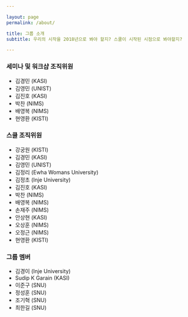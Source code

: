 ```yaml
---

layout: page
permalink: /about/

title: 그룹 소개
subtitle: 우리의 시작을 2018년으로 봐야 할지? 스쿨이 시작된 시점으로 봐야할지?

---
```


### 세미나 및 워크샵 조직위원

- 김경민 (KASI)
- 김영민 (UNIST)
- 김진호 (KASI)
- 박찬 (NIMS)
- 배영복 (NIMS)
- 현영환 (KISTI)

### 스쿨 조직위원

- 강궁원 (KISTI)
- 김경민 (KASI)
- 김영민 (UNIST)
- 김정리 (Ewha Womans University)
- 김정초 (Inje University)
- 김진호 (KASI)
- 박찬 (NIMS)
- 배영복 (NIMS)
- 손재주 (NIMS)
- 안상현 (KASI)
- 오상훈 (NIMS)
- 오정근 (NIMS)
- 현영환 (KISTI)


### 그룹 멤버

- 김경이 (Inje University)
- Sudip K Garain (KASI)
- 이준구 (SNU)
- 정성훈 (SNU)
- 조기혁 (SNU)
- 최한길 (SNU)
